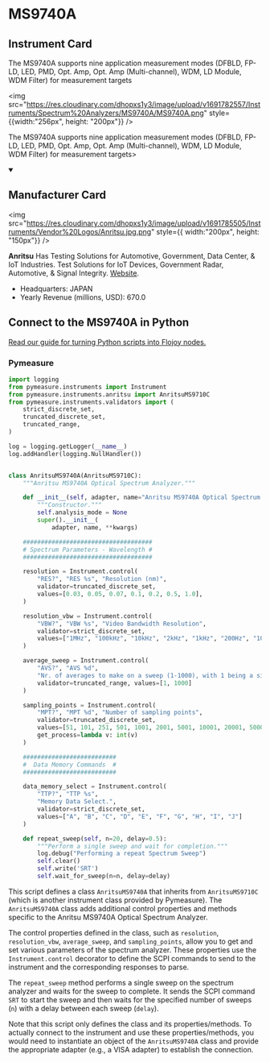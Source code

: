 
# MS9740A

## Instrument Card

<div className="flex">

<div>

The MS9740A supports nine application measurement modes (DFBLD, FP-LD, LED, PMD, Opt. Amp, Opt. Amp (Multi-channel), WDM, LD Module, WDM Filter) for measurement targets

</div>

<img src="https://res.cloudinary.com/dhopxs1y3/image/upload/v1691782557/Instruments/Spectrum%20Analyzers/MS9740A/MS9740A.png" style={{width:"256px", height: "200px"}} />

</div>

The MS9740A supports nine application measurement modes (DFBLD, FP-LD, LED, PMD, Opt. Amp, Opt. Amp (Multi-channel), WDM, LD Module, WDM Filter) for measurement targets>

<details open>
<summary><h2>Manufacturer Card</h2></summary>

<img src="https://res.cloudinary.com/dhopxs1y3/image/upload/v1691785505/Instruments/Vendor%20Logos/Anritsu.jpg.png" style={{ width:"200px", height: "150px"}} />

**Anritsu** Has Testing Solutions for Automotive, Government, Data Center, & IoT Industries. Test Solutions for IoT Devices, Government Radar, Automotive, & Signal Integrity. <a href="https://www.anritsu.com/en-us/">Website</a>.

<ul>
  <li>Headquarters: JAPAN</li>
  <li>Yearly Revenue (millions, USD): 670.0</li>
</ul>
</details>

## Connect to the MS9740A in Python

[Read our guide for turning Python scripts into Flojoy nodes.](https://docs.flojoy.ai/custom-nodes/creating-custom-node/)


### Pymeasure


```python
import logging
from pymeasure.instruments import Instrument
from pymeasure.instruments.anritsu import AnritsuMS9710C
from pymeasure.instruments.validators import (
    strict_discrete_set,
    truncated_discrete_set,
    truncated_range,
)

log = logging.getLogger(__name__)
log.addHandler(logging.NullHandler())


class AnritsuMS9740A(AnritsuMS9710C):
    """Anritsu MS9740A Optical Spectrum Analyzer."""

    def __init__(self, adapter, name="Anritsu MS9740A Optical Spectrum Analyzer", **kwargs):
        """Constructor."""
        self.analysis_mode = None
        super().__init__(
            adapter, name, **kwargs)

    ####################################
    # Spectrum Parameters - Wavelength #
    ####################################

    resolution = Instrument.control(
        "RES?", "RES %s", "Resolution (nm)",
        validator=truncated_discrete_set,
        values=[0.03, 0.05, 0.07, 0.1, 0.2, 0.5, 1.0],
    )

    resolution_vbw = Instrument.control(
        "VBW?", "VBW %s", "Video Bandwidth Resolution",
        validator=strict_discrete_set,
        values=["1MHz", "100kHz", "10kHz", "2kHz", "1kHz", "200Hz", "100Hz", "10Hz"]
    )

    average_sweep = Instrument.control(
        "AVS?", "AVS %d",
        "Nr. of averages to make on a sweep (1-1000), with 1 being a single (non-averaged) sweep",
        validator=truncated_range, values=[1, 1000]
    )

    sampling_points = Instrument.control(
        "MPT?", "MPT %d", "Number of sampling points",
        validator=truncated_discrete_set,
        values=[51, 101, 251, 501, 1001, 2001, 5001, 10001, 20001, 50001],
        get_process=lambda v: int(v)
    )

    ##########################
    #  Data Memory Commands  #
    ##########################

    data_memory_select = Instrument.control(
        "TTP?", "TTP %s",
        "Memory Data Select.",
        validator=strict_discrete_set,
        values=["A", "B", "C", "D", "E", "F", "G", "H", "I", "J"]
    )

    def repeat_sweep(self, n=20, delay=0.5):
        """Perform a single sweep and wait for completion."""
        log.debug("Performing a repeat Spectrum Sweep")
        self.clear()
        self.write('SRT')
        self.wait_for_sweep(n=n, delay=delay)
```

This script defines a class `AnritsuMS9740A` that inherits from `AnritsuMS9710C` (which is another instrument class provided by Pymeasure). The `AnritsuMS9740A` class adds additional control properties and methods specific to the Anritsu MS9740A Optical Spectrum Analyzer.

The control properties defined in the class, such as `resolution`, `resolution_vbw`, `average_sweep`, and `sampling_points`, allow you to get and set various parameters of the spectrum analyzer. These properties use the `Instrument.control` decorator to define the SCPI commands to send to the instrument and the corresponding responses to parse.

The `repeat_sweep` method performs a single sweep on the spectrum analyzer and waits for the sweep to complete. It sends the SCPI command `SRT` to start the sweep and then waits for the specified number of sweeps (`n`) with a delay between each sweep (`delay`).

Note that this script only defines the class and its properties/methods. To actually connect to the instrument and use these properties/methods, you would need to instantiate an object of the `AnritsuMS9740A` class and provide the appropriate adapter (e.g., a VISA adapter) to establish the connection.

